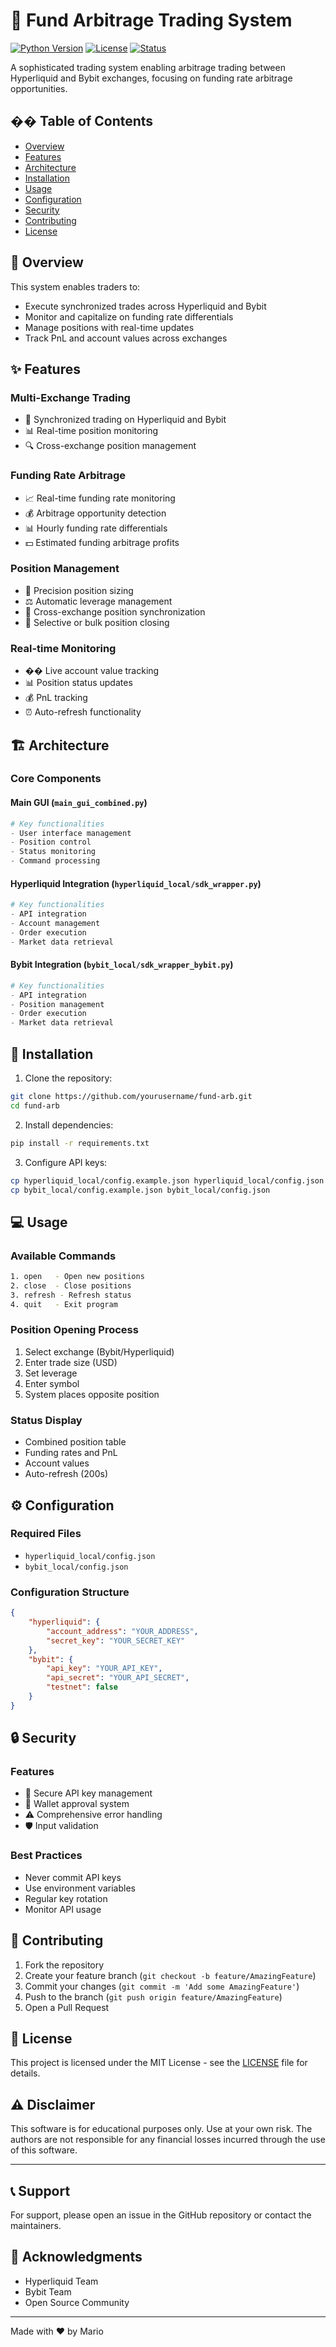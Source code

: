# 🚀 Fund Arbitrage Trading System

[![Python Version](https://img.shields.io/badge/python-3.x-blue.svg)](https://www.python.org/)
[![License](https://img.shields.io/badge/license-MIT-green.svg)](LICENSE)
[![Status](https://img.shields.io/badge/status-active-success.svg)]()

A sophisticated trading system enabling arbitrage trading between Hyperliquid and Bybit exchanges, focusing on funding rate arbitrage opportunities.

## �� Table of Contents
- [Overview](#overview)
- [Features](#features)
- [Architecture](#architecture)
- [Installation](#installation)
- [Usage](#usage)
- [Configuration](#configuration)
- [Security](#security)
- [Contributing](#contributing)
- [License](#license)

## 🌟 Overview

This system enables traders to:
- Execute synchronized trades across Hyperliquid and Bybit
- Monitor and capitalize on funding rate differentials
- Manage positions with real-time updates
- Track PnL and account values across exchanges

## ✨ Features

### Multi-Exchange Trading
- 🔄 Synchronized trading on Hyperliquid and Bybit
- 📊 Real-time position monitoring
- 🔍 Cross-exchange position management

### Funding Rate Arbitrage
- 📈 Real-time funding rate monitoring
- 💰 Arbitrage opportunity detection
- 📊 Hourly funding rate differentials
- 💵 Estimated funding arbitrage profits

### Position Management
- 🎯 Precision position sizing
- ⚖️ Automatic leverage management
- 🔄 Cross-exchange position synchronization
- 🛑 Selective or bulk position closing

### Real-time Monitoring
- �� Live account value tracking
- 📊 Position status updates
- 💰 PnL tracking
- ⏰ Auto-refresh functionality

## 🏗 Architecture

### Core Components

#### Main GUI (`main_gui_combined.py`)
```python
# Key functionalities
- User interface management
- Position control
- Status monitoring
- Command processing
```

#### Hyperliquid Integration (`hyperliquid_local/sdk_wrapper.py`)
```python
# Key functionalities
- API integration
- Account management
- Order execution
- Market data retrieval
```

#### Bybit Integration (`bybit_local/sdk_wrapper_bybit.py`)
```python
# Key functionalities
- API integration
- Position management
- Order execution
- Market data retrieval
```

## 🚀 Installation

1. Clone the repository:
```bash
git clone https://github.com/yourusername/fund-arb.git
cd fund-arb
```

2. Install dependencies:
```bash
pip install -r requirements.txt
```

3. Configure API keys:
```bash
cp hyperliquid_local/config.example.json hyperliquid_local/config.json
cp bybit_local/config.example.json bybit_local/config.json
```

## 💻 Usage

### Available Commands
```bash
1. open   - Open new positions
2. close  - Close positions
3. refresh - Refresh status
4. quit   - Exit program
```

### Position Opening Process
1. Select exchange (Bybit/Hyperliquid)
2. Enter trade size (USD)
3. Set leverage
4. Enter symbol
5. System places opposite position

### Status Display
- Combined position table
- Funding rates and PnL
- Account values
- Auto-refresh (200s)

## ⚙️ Configuration

### Required Files
- `hyperliquid_local/config.json`
- `bybit_local/config.json`

### Configuration Structure
```json
{
    "hyperliquid": {
        "account_address": "YOUR_ADDRESS",
        "secret_key": "YOUR_SECRET_KEY"
    },
    "bybit": {
        "api_key": "YOUR_API_KEY",
        "api_secret": "YOUR_API_SECRET",
        "testnet": false
    }
}
```

## 🔒 Security

### Features
- 🔑 Secure API key management
- 🔐 Wallet approval system
- ⚠️ Comprehensive error handling
- 🛡️ Input validation

### Best Practices
- Never commit API keys
- Use environment variables
- Regular key rotation
- Monitor API usage

## 🤝 Contributing

1. Fork the repository
2. Create your feature branch (`git checkout -b feature/AmazingFeature`)
3. Commit your changes (`git commit -m 'Add some AmazingFeature'`)
4. Push to the branch (`git push origin feature/AmazingFeature`)
5. Open a Pull Request

## 📝 License

This project is licensed under the MIT License - see the [LICENSE](LICENSE) file for details.

## ⚠️ Disclaimer

This software is for educational purposes only. Use at your own risk. The authors are not responsible for any financial losses incurred through the use of this software.

---

## 📞 Support

For support, please open an issue in the GitHub repository or contact the maintainers.

## 🙏 Acknowledgments

- Hyperliquid Team
- Bybit Team
- Open Source Community

---

Made with ❤️ by Mario
